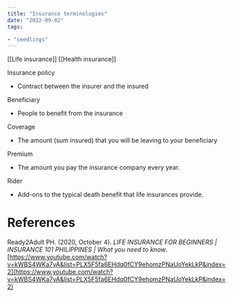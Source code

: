 ```yaml
---
title: "Insurance terminologies"
date: "2022-09-02"
tags:

- "seedlings"
---
```


[[Life insurance]]
[[Health insurance]]

Insurance policy
- Contract between the insurer and the insured

Beneficiary
- People to benefit from the insurance

Coverage
- The amount (sum insured) that you will be leaving to your beneficiary

Premium
- The amount you pay the insurance company every year.

Rider
- Add-ons to the typical death benefit that life insurances provide.

# References

Ready2Adult PH. (2020, October 4). *LIFE INSURANCE FOR BEGINNERS | INSURANCE 101 PHILIPPINES | What you need to know*. [https://www.youtube.com/watch?v=kWBS4WKa7yA&list=PLX5F5fa6EHdq0fCY9ehomzPNaUoYekLkP&index=2](https://www.youtube.com/watch?v=kWBS4WKa7yA&list=PLX5F5fa6EHdq0fCY9ehomzPNaUoYekLkP&index=2)